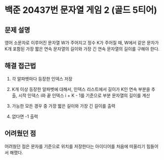# 백준 20437번 문자열 게임 2 (골드 5티어)

## 문제 설명

영어 소문자로 이루어진 문자열 W가 주어지고 정수 K가 주어질 때, W에서 같은 문자가 K개 포함된 가장 짧은 연속 문자열의 길이와 가장 긴 연속 문자열의 길이를 구해야 한다.

## 해결 접근법

1. 각 알파벳마다 등장한 인덱스 저장

2. K개 이상 등장한 알파벳에 대해서, 인덱스 리스트에서 길이가 K인 연속 부분을 추출, 시작 인덱스 i와 끝 인덱스 i + K - 1를 기준으로 부분 문자열의 길이를 계산

3. 가능한 모든 경우 중 가장 짧은 길이와 가장 긴 길이를 출력

4. 없다면 -1 출력

## 어려웠던 점

어려웠던 점은 문자를 기준으로 위치를 저장한다는 아이디어를 처음에 떠올리기 힘들어서 해맸다.
